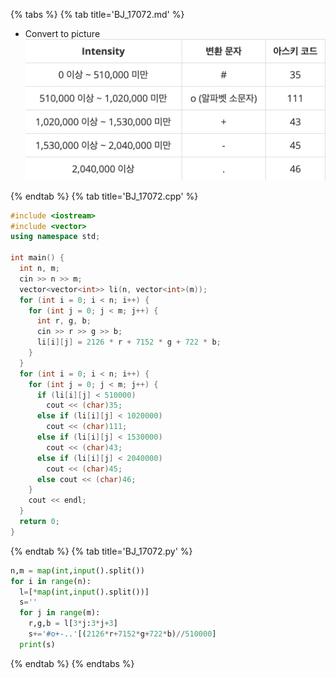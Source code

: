 {% tabs %}
{% tab title='BJ_17072.md' %}

* Convert to picture
![](images/20210305_232714.png)

{% endtab %}
{% tab title='BJ_17072.cpp' %}

```cpp
#include <iostream>
#include <vector>
using namespace std;

int main() {
  int n, m;
  cin >> n >> m;
  vector<vector<int>> li(n, vector<int>(m));
  for (int i = 0; i < n; i++) {
    for (int j = 0; j < m; j++) {
      int r, g, b;
      cin >> r >> g >> b;
      li[i][j] = 2126 * r + 7152 * g + 722 * b;
    }
  }
  for (int i = 0; i < n; i++) {
    for (int j = 0; j < m; j++) {
      if (li[i][j] < 510000)
        cout << (char)35;
      else if (li[i][j] < 1020000)
        cout << (char)111;
      else if (li[i][j] < 1530000)
        cout << (char)43;
      else if (li[i][j] < 2040000)
        cout << (char)45;
      else cout << (char)46;
    }
    cout << endl;
  }
  return 0;
}
```

{% endtab %}
{% tab title='BJ_17072.py' %}

```py
n,m = map(int,input().split())
for i in range(n):
  l=[*map(int,input().split())]
  s=''
  for j in range(m):
    r,g,b = l[3*j:3*j+3]
    s+='#o+-..'[(2126*r+7152*g+722*b)//510000]
  print(s)
```

{% endtab %}
{% endtabs %}